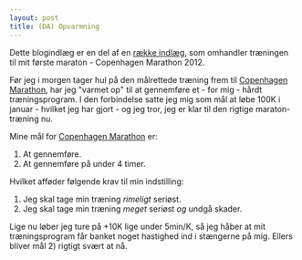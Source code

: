 ```yaml
---
layout: post
title: (DA) Opvarmning
---
```


<p class="message">
  Dette blogindlæg er en del af en <a href="/maraton2012/">række indlæg</a>, som omhandler træningen til mit første maraton - Copenhagen Marathon 2012.
</p>

Før jeg i morgen tager hul på den målrettede træning frem til [Copenhagen Marathon][cphmarathon], har jeg "varmet op" til at gennemføre et - for mig - hårdt træningsprogram. I den forbindelse satte jeg mig som mål at løbe 100K i januar - hvilket jeg har gjort - og jeg tror, jeg er klar til den rigtige maraton-træning nu.

Mine mål for [Copenhagen Marathon][cphmarathon] er:

1.  At gennemføre.
2.  At gennemføre på under 4 timer.

Hvilket afføder følgende krav til min indstilling:

1.  Jeg skal tage min træning *rimeligt* seriøst.
2.  Jeg skal tage min træning *meget* seriøst *og* undgå skader.

Lige nu løber jeg ture på +10K lige under 5min/K, så jeg håber at mit træningsprogram får banket noget hastighed ind i stængerne på mig. Ellers bliver mål 2) rigtigt svært at nå.

[cphmarathon]: http://www.copenhagenmarathon.dk/
